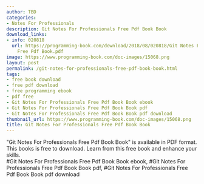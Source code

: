```yaml
---
author: TBD
categories:
- Notes For Professionals
description: Git Notes For Professionals Free Pdf Book Book
download_links:
- info: 020818
  url: https://programming-book.com/download/2018/08/020818/Git Notes For Professionals
    Free Pdf Book.pdf
image: https://www.programming-book.com/doc-images/15068.png
layout: post
permalink: /git-notes-for-professionals-free-pdf-book-book.html
tags:
- free book download
- free pdf download
- free programming ebook
- pdf free
- Git Notes For Professionals Free Pdf Book Book ebook
- Git Notes For Professionals Free Pdf Book Book pdf
- Git Notes For Professionals Free Pdf Book Book pdf download
thumbnail_url: https://www.programming-book.com/doc-images/15068.png
title: Git Notes For Professionals Free Pdf Book Book
---
```


 
<div class="item-desc text-justify">
  "Git Notes For Professionals Free Pdf Book Book" is available in PDF format. This books is free to download. Learn from this free book and enhance your skills.
  <br>
  #Git Notes For Professionals Free Pdf Book Book ebook, #Git Notes For Professionals Free Pdf Book Book pdf, #Git Notes For Professionals Free Pdf Book Book pdf download
</div>